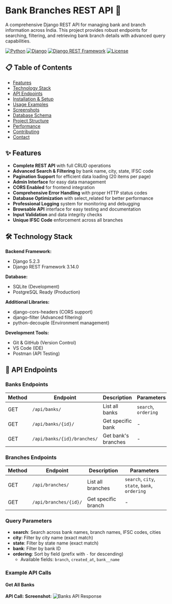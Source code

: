# Bank Branches REST API 🏦

A comprehensive Django REST API for managing bank and branch information across India. This project provides robust endpoints for searching, filtering, and retrieving bank branch details with advanced query capabilities.

[![Python](https://img.shields.io/badge/Python-3.8+-blue.svg)](https://python.org)
[![Django](https://img.shields.io/badge/Django-5.2.3-green.svg)](https://djangoproject.com)
[![Django REST Framework](https://img.shields.io/badge/DRF-3.14.0-red.svg)](https://django-rest-framework.org)
[![License](https://img.shields.io/badge/License-MIT-yellow.svg)](LICENSE)

## 📋 Table of Contents

- [Features](#features)
- [Technology Stack](#technology-stack)
- [API Endpoints](#api-endpoints)
- [Installation & Setup](#installation--setup)
- [Usage Examples](#usage-examples)
- [Screenshots](#screenshots)
- [Database Schema](#database-schema)
- [Project Structure](#project-structure)
- [Performance](#performance)
- [Contributing](#contributing)
- [Contact](#contact)

## ✨ Features

- **Complete REST API** with full CRUD operations
- **Advanced Search & Filtering** by bank name, city, state, IFSC code
- **Pagination Support** for efficient data loading (20 items per page)
- **Admin Interface** for easy data management
- **CORS Enabled** for frontend integration
- **Comprehensive Error Handling** with proper HTTP status codes
- **Database Optimization** with select_related for better performance
- **Professional Logging** system for monitoring and debugging
- **Browsable API** interface for easy testing and documentation
- **Input Validation** and data integrity checks
- **Unique IFSC Code** enforcement across all branches

## 🛠️ Technology Stack

**Backend Framework:**
- Django 5.2.3
- Django REST Framework 3.14.0

**Database:**
- SQLite (Development)
- PostgreSQL Ready (Production)

**Additional Libraries:**
- django-cors-headers (CORS support)
- django-filter (Advanced filtering)
- python-decouple (Environment management)

**Development Tools:**
- Git & GitHub (Version Control)
- VS Code (IDE)
- Postman (API Testing)

## 🚀 API Endpoints

### Banks Endpoints

| Method | Endpoint | Description | Parameters |
|--------|----------|-------------|------------|
| GET | `/api/banks/` | List all banks | `search`, `ordering` |
| GET | `/api/banks/{id}/` | Get specific bank | - |
| GET | `/api/banks/{id}/branches/` | Get bank's branches | - |

### Branches Endpoints

| Method | Endpoint | Description | Parameters |
|--------|----------|-------------|------------|
| GET | `/api/branches/` | List all branches | `search`, `city`, `state`, `bank`, `ordering` |
| GET | `/api/branches/{id}/` | Get specific branch | - |

### Query Parameters

- **search**: Search across bank names, branch names, IFSC codes, cities
- **city**: Filter by city name (exact match)
- **state**: Filter by state name (exact match)
- **bank**: Filter by bank ID
- **ordering**: Sort by field (prefix with `-` for descending)
  - Available fields: `branch`, `created_at`, `bank__name`

### Example API Calls

#### Get All Banks

**API Call:**
**Screenshot:**
![Banks API Response](screenshots/banks-api-response.png)

